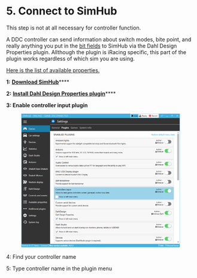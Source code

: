 # 5. Connect to SimHub

This step is not at all necessary for controller function.

A DDC controller can send information about switch modes, bite point, and really anything you put in the [bit fields](4.-advanced-features/field-placement.md) to SimHub via the Dahl Design Properties plugin. Allthough the plugin is iRacing specific, this part of the plugin works regardless of which sim you are using.&#x20;

[Here is the list of available properties.](https://dahl-design.gitbook.io/properties/properties/ddc)

**1:** [**Download SimHub**](https://www.simhubdash.com/download-2/)****

**2:** [**Install Dahl Design Properties plugin**](https://dahl-design.gitbook.io/properties/introduction/install)****

**3: Enable controller input plugin**

<figure><img src=".gitbook/assets/image (1).png" alt=""><figcaption></figcaption></figure>

4: Find your controller name

5: Type controller name in the plugin menu



